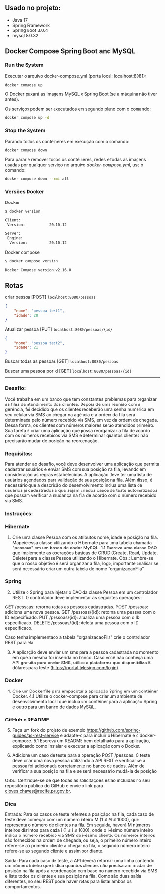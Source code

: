 ## Usado no projeto:
- Java 17
- Spring Framework
- Spring Boot 3.0.4
- mysql 8.0.32

## Docker Compose Spring Boot and MySQL
### Run the System

Executar o arquivo docker-compose.yml (porta local: localhost:8081):
```bash
docker compose up
```

O Docker puxará as imagens MySQL e Spring Boot (se a máquina não tiver antes).

Os serviços podem ser executados em segundo plano com o comando:
```bash
docker compose up -d
```

### Stop the System
Parando todos os contêineres em execução com o comando:
```bash
docker compose down
```

Para parar e remover todos os contêineres, redes e todas as imagens usadas por qualquer serviço no arquivo <em>docker-compose.yml</em>, use o comando:
```bash
docker compose down --rmi all
```

### Versões Docker


Docker

```bash
$ docker version

Client:
 Version:           20.10.12

Server:
 Engine:
  Version:          20.10.12

```

Docker compose

```bash
$ docker compose version

Docker Compose version v2.16.0

```

## Rotas

criar pessoa [POST]
``
localhost:8080/pessoas
``
```json
{       
    "nome": "pessoa test1",
    "idade": 20 
}
```


Atualizar pessoa [PUT]
``
localhost:8080/pessoas/{id}
``
```json
{       
    "nome": "pessoa test2",
    "idade": 21
}
```

Buscar todas as pessoas [GET]
``
localhost:8080/pessoas
``

Buscar uma pessoa por id [GET]
``
localhost:8080/pessoas/{id}
``

___
### Desafio:
Você trabalha em um banco que tem constantes problemas para organizar as filas de atendimento dos clientes.
Depois de uma reunião com a gerência, foi decidido que os clientes receberão uma senha numérica em seu celular via SMS ao chegar na agência e a ordem da fila será determinada pelo número recebido via SMS, em vez da ordem de chegada.
Dessa forma, os clientes com números maiores serão atendidos primeiro.
Sua tarefa é criar uma aplicação que possa reorganizar a fila de acordo com os números recebidos via SMS e determinar quantos clientes não precisarão mudar de posição na reordenação.

### Requisitos:
Para atender ao desafio, você deve desenvolver uma aplicação que permita cadastrar usuários e enviar SMS com sua posição na fila, levando em consideração as regras estabelecidas.
A aplicação deve ter uma lista de usuários agendados para validação de sua posição na fila. Além disso, é necessário que a descrição do desenvolvimento inclua uma lista de usuários já cadastrados e que sejam criados casos de teste automatizados que possam verificar a mudança na fila de acordo com o número recebido via SMS.

### Instruções:

### Hibernate
1. Crie uma classe Pessoa com os atributos nome, idade e posição na fila. Mapeie essa classe utilizando o Hibernate para uma tabela chamada "pessoas" em um banco de dados MySQL.
   1.1 Escreva uma classe DAO que implemente as operações básicas de CRUD (Create, Read, Update, Delete) para a classe Pessoa utilizando o Hibernate.
   Obs.: Lembre-se que o nosso objetivo é será organizar a fila, logo, importante analisar se será necessário criar um outra tabela de nome "organizacaoFila"

### Spring
2. Utilize o Spring para injetar o DAO da classe Pessoa em um controlador REST. O controlador deve implementar as seguintes operações:

GET /pessoas: retorna todas as pessoas cadastradas.
POST /pessoas: adiciona uma nova pessoa.
GET /pessoas/{id}: retorna uma pessoa com o ID especificado.
PUT /pessoas/{id}: atualiza uma pessoa com o ID especificado.
DELETE /pessoas/{id}: deleta uma pessoa com o ID especificado.

Caso tenha implementado a tabela "organizacaoFila" crie o controlador REST para ela.

3. A aplicação deve enviar um sms para a pessoa cadastrada no momento em que a mesma for inserida no banco. Caso você não conheça uma API gratuita para enviar SMS, utilize a plataforma que disponibiliza 5 dólares para teste (https://portal.telesign.com/login).

### Docker

4. Crie um Dockerfile para empacotar a aplicação Spring em um contêiner Docker.
   4.1 Utilize o docker-compose para criar um ambiente de desenvolvimento local que inclua um contêiner para a aplicação Spring e outro para um banco de dados MySQL.

### GitHub e README
5. Faça um fork do projeto de exemplo https://github.com/spring-guides/gs-rest-service e adapte-o para incluir o Hibernate e o docker-compose.
   5.1 Escreva um README bem detalhado para a aplicação, explicando como instalar e executar a aplicação com o Docker.

6. Adicione um caso de teste para a operação POST /pessoas. O teste deve criar uma nova pessoa utilizando a API REST e verificar se a pessoa foi adicionada corretamente no banco de dados. Além de verificar a sua posição na fila e se será necessário mudá-la de posição


OBS.: Certifique-se de que todas as solicitações estão incluídas no seu repositório público do GitHub e envie o link para cloves.chaves@recife.pe.gov.br.

### Dica

Entrada:
Para os casos de teste refentes a posiçãpo na fila, cada caso de teste deve começar com um número inteiro M (1 ≤ M ≤ 1000), que representa o número de clientes na fila.
Em seguida, haverá M números inteiros distintos para cada i (1 ≤ i ≤ 1000), onde o i-ésimo número inteiro indica o número recebido via SMS do i-ésimo cliente.
Os números inteiros são fornecidos na ordem de chegada, ou seja, o primeiro número inteiro refere-se ao primeiro cliente a chegar na fila, o segundo número inteiro refere-se ao segundo cliente e assim por diante.

Saida:
Para cada caso de teste, a API deverá  retornar uma linha contendo um número inteiro que indica quantos clientes não precisaram mudar de posição na fila após a reordenação com base no número recebido via SMS e
liste todos os clientes e sua posição na fila. Como são duas saída diferentes, no seu REST pode haver rotas para listar ambos os comportamentos.